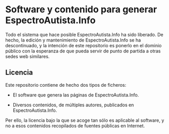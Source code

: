 # Software y contenido para generar EspectroAutista.Info

Todo el sistema que hace posible EspectroAutista.Info ha sido liberado.
De hecho, la edición y mantenimiento de EspectroAutista.Info se ha descontinuado,
y la intención de este repositorio es ponerlo en el dominio público con la esperanza
de que pueda servir de punto de partida a otras sedes web similares.

## Licencia

Este repositorio contiene de hecho dos tipos de ficheros:

- El software que genera las páginas de EspectroAutista.Info.

- Diversos contenidos, de múltiples autores, publicados en EspectroAutista.Info.

Per ello, la licencia bajo la que se acoge tan sólo es aplicable al software, y
no a esos contenidos recopilados de fuentes públicas en Internet.

